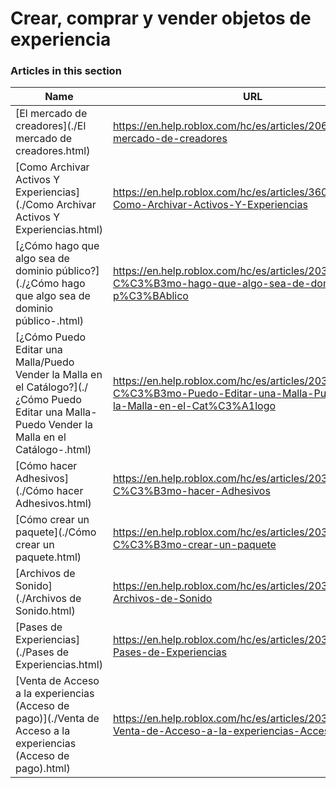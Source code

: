 # Crear, comprar y vender objetos de experiencia  
### Articles in this section
Name|URL
-|-
[El mercado de creadores](./El mercado de creadores.html) |https://en.help.roblox.com/hc/es/articles/206580683-El-mercado-de-creadores
[Como Archivar Activos Y Experiencias](./Como Archivar Activos Y Experiencias.html) |https://en.help.roblox.com/hc/es/articles/360031253052-Como-Archivar-Activos-Y-Experiencias
[¿Cómo hago que algo sea de dominio público?](./¿Cómo hago que algo sea de dominio público-.html) |https://en.help.roblox.com/hc/es/articles/203313230--C%C3%B3mo-hago-que-algo-sea-de-dominio-p%C3%BAblico
[¿Cómo Puedo Editar una Malla/Puedo Vender la Malla en el Catálogo?](./¿Cómo Puedo Editar una Malla-Puedo Vender la Malla en el Catálogo-.html) |https://en.help.roblox.com/hc/es/articles/203313250--C%C3%B3mo-Puedo-Editar-una-Malla-Puedo-Vender-la-Malla-en-el-Cat%C3%A1logo
[Cómo hacer Adhesivos](./Cómo hacer Adhesivos.html) |https://en.help.roblox.com/hc/es/articles/203313930-C%C3%B3mo-hacer-Adhesivos
[Cómo crear un paquete](./Cómo crear un paquete.html) |https://en.help.roblox.com/hc/es/articles/203313910-C%C3%B3mo-crear-un-paquete
[Archivos de Sonido](./Archivos de Sonido.html) |https://en.help.roblox.com/hc/es/articles/203314070-Archivos-de-Sonido
[Pases de Experiencias](./Pases de Experiencias.html) |https://en.help.roblox.com/hc/es/articles/203314040-Pases-de-Experiencias
[Venta de Acceso a la experiencias (Acceso de pago)](./Venta de Acceso a la experiencias (Acceso de pago).html) |https://en.help.roblox.com/hc/es/articles/203314090-Venta-de-Acceso-a-la-experiencias-Acceso-de-pago
